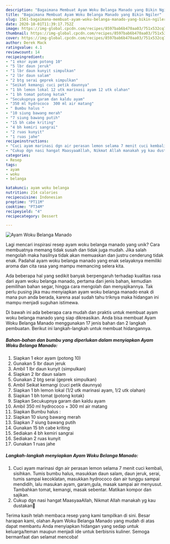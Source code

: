 ```yaml
---
description: "Bagaimana Membuat Ayam Woku Belanga Manado yang Bikin Ngiler"
title: "Bagaimana Membuat Ayam Woku Belanga Manado yang Bikin Ngiler"
slug: 1561-bagaimana-membuat-ayam-woku-belanga-manado-yang-bikin-ngiler
date: 2020-10-01T11:39:17.752Z
image: https://img-global.cpcdn.com/recipes/8597bab6b470aa03/751x532cq70/ayam-woku-belanga-manado-foto-resep-utama.jpg
thumbnail: https://img-global.cpcdn.com/recipes/8597bab6b470aa03/751x532cq70/ayam-woku-belanga-manado-foto-resep-utama.jpg
cover: https://img-global.cpcdn.com/recipes/8597bab6b470aa03/751x532cq70/ayam-woku-belanga-manado-foto-resep-utama.jpg
author: Derek Mack
ratingvalue: 4.1
reviewcount: 14
recipeingredient:
- "1 ekor ayam potong 10"
- "5 lbr daun jeruk"
- "1 lbr daun kunyit simpulkan"
- "2 lbr daun salam"
- "2 btg serai geprek simpulkan"
- "Seikat kemangi cuci petik daunnya"
- "1 bh lemon lokal 12 utk marinasi ayam 12 utk olahan"
- "1 bh tomat potong kotak"
- "Secukupnya garam dan kaldu ayam"
- "350 ml hydrococo  300 ml air matang"
- " Bumbu halus "
- "10 siung bawang merah"
- "7 siung bawang putih"
- "15 bh cabe kriting"
- "4 bh kemiri sangrai"
- "2 ruas kunyit"
- "1 ruas jahe"
recipeinstructions:
- "Cuci ayam marinasi dgn air perasan lemon selama 7 menit cuci kembali, sisihkan. Tumis bumbu halus, masukkan daun salam, daun jeruk, serai, tumis sampai kecoklatan, masukkan hydrococo dan air tunggu sampai mendidih, lalu masukan ayam, garam,gula, masak sampai air menyusut. Tambahkan tomat, kemangi, masak sebentar. Matikan kompor dan sajikan."
- "Cukup dgn nasi hangat MaasyaaAllah, Nikmat Allah manakah yg kau dustakan🙏"
categories:
- Resep
tags:
- ayam
- woku
- belanga

katakunci: ayam woku belanga 
nutrition: 214 calories
recipecuisine: Indonesian
preptime: "PT11M"
cooktime: "PT34M"
recipeyield: "4"
recipecategory: Dessert

---
```



![Ayam Woku Belanga Manado](https://img-global.cpcdn.com/recipes/8597bab6b470aa03/751x532cq70/ayam-woku-belanga-manado-foto-resep-utama.jpg)

Lagi mencari inspirasi resep ayam woku belanga manado yang unik? Cara membuatnya memang tidak susah dan tidak juga mudah. Jika salah mengolah maka hasilnya tidak akan memuaskan dan justru cenderung tidak enak. Padahal ayam woku belanga manado yang enak selayaknya memiliki aroma dan cita rasa yang mampu memancing selera kita.

Ada beberapa hal yang sedikit banyak berpengaruh terhadap kualitas rasa dari ayam woku belanga manado, pertama dari jenis bahan, kemudian pemilihan bahan segar, hingga cara mengolah dan menyajikannya. Tak perlu pusing jika mau menyiapkan ayam woku belanga manado enak di mana pun anda berada, karena asal sudah tahu triknya maka hidangan ini mampu menjadi suguhan istimewa.




Di bawah ini ada beberapa cara mudah dan praktis untuk membuat ayam woku belanga manado yang siap dikreasikan. Anda bisa membuat Ayam Woku Belanga Manado menggunakan 17 jenis bahan dan 2 langkah pembuatan. Berikut ini langkah-langkah untuk membuat hidangannya.

<!--inarticleads1-->

##### Bahan-bahan dan bumbu yang diperlukan dalam menyiapkan Ayam Woku Belanga Manado:

1. Siapkan 1 ekor ayam (potong 10)
1. Gunakan 5 lbr daun jeruk
1. Ambil 1 lbr daun kunyit (simpulkan)
1. Siapkan 2 lbr daun salam
1. Gunakan 2 btg serai (geprek simpulkan)
1. Ambil Seikat kemangi (cuci petik daunnya)
1. Siapkan 1 bh lemon lokal (1/2 utk marinasi ayam, 1/2 utk olahan)
1. Siapkan 1 bh tomat (potong kotak)
1. Siapkan Secukupnya garam dan kaldu ayam
1. Ambil 350 ml hydrococo + 300 ml air matang
1. Siapkan  Bumbu halus :
1. Siapkan 10 siung bawang merah
1. Siapkan 7 siung bawang putih
1. Gunakan 15 bh cabe kriting
1. Sediakan 4 bh kemiri sangrai
1. Sediakan 2 ruas kunyit
1. Gunakan 1 ruas jahe




<!--inarticleads2-->

##### Langkah-langkah menyiapkan Ayam Woku Belanga Manado:

1. Cuci ayam marinasi dgn air perasan lemon selama 7 menit cuci kembali, sisihkan. Tumis bumbu halus, masukkan daun salam, daun jeruk, serai, tumis sampai kecoklatan, masukkan hydrococo dan air tunggu sampai mendidih, lalu masukan ayam, garam,gula, masak sampai air menyusut. Tambahkan tomat, kemangi, masak sebentar. Matikan kompor dan sajikan.
1. Cukup dgn nasi hangat MaasyaaAllah, Nikmat Allah manakah yg kau dustakan🙏




Terima kasih telah membaca resep yang kami tampilkan di sini. Besar harapan kami, olahan Ayam Woku Belanga Manado yang mudah di atas dapat membantu Anda menyiapkan hidangan yang sedap untuk keluarga/teman maupun menjadi ide untuk berbisnis kuliner. Semoga bermanfaat dan selamat mencoba!
